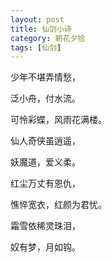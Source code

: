 ```yaml
---
layout: post
title: 仙剑小诗
category: 朝花夕拾
tags: [仙剑]
---
```

少年不堪弄情愁，
	
泛小舟，付水流。
	
可怜彩蝶，风雨花满楼。
	
仙人奇侠虽逍遥，
	
妖魔道，爱义柔。
	
红尘万丈有恩仇，
	
憔悴宽衣，红颜为君忧。
	
霜雪依稀灵珠泪，
	
奴有梦，月如钩。